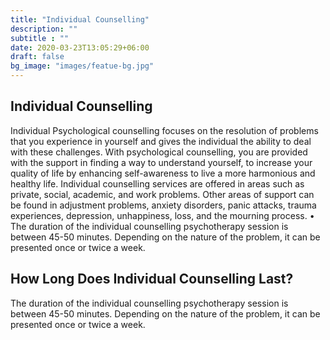 ```yaml
---
title: "Individual Counselling"
description: ""
subtitle : ""
date: 2020-03-23T13:05:29+06:00
draft: false
bg_image: "images/featue-bg.jpg"
---
```


## Individual Counselling

Individual Psychological counselling focuses on the resolution of problems that you experience in yourself and gives the individual the ability to deal with these challenges. With psychological counselling, you are provided with the support in finding a way to understand yourself, to increase your quality of life by enhancing self-awareness to live a more harmonious and healthy life. Individual counselling services are offered in areas such as private, social, academic, and work problems. Other areas of support can be found in adjustment problems, anxiety disorders, panic attacks, trauma experiences, depression, unhappiness, loss, and the mourning process. • The duration of the individual counselling psychotherapy session is between 45-50 minutes. Depending on the nature of the problem, it can be presented once or twice a week. 

## How Long Does Individual Counselling Last?

The duration of the individual counselling psychotherapy session is between 45-50 minutes. Depending on the nature of the problem, it can be presented once or twice a week. 


